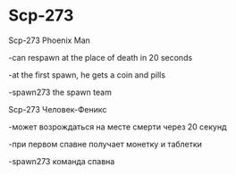 # Scp-273
Scp-273 Phoenix Man

-can respawn at the place of death in 20 seconds

-at the first spawn, he gets a coin and pills

-spawn273 the spawn team

Scp-273 Человек-Феникс

-может возрождаться на месте смерти через 20 секунд

-при первом спавне получает монетку и таблетки

-spawn273 команда спавна
